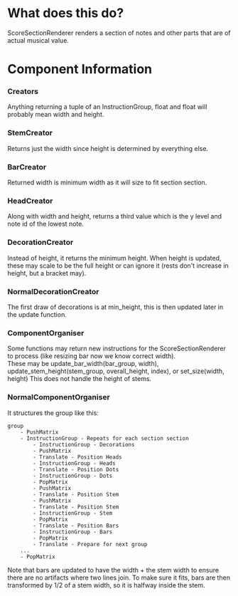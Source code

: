 # What does this do?
ScoreSectionRenderer renders a section of notes and other parts that are of actual musical value.

# Component Information
### Creators
Anything returning a tuple of an InstructionGroup, float and float will probably mean width and height.

### StemCreator
Returns just the width since height is determined by everything else.

### BarCreator
Returned width is minimum width as it will size to fit section section.

### HeadCreator
Along with width and height, returns a third value which is the y level and note id of the lowest note.

### DecorationCreator
Instead of height, it returns the minimum height. When height is updated, these may scale to be the full height or can
ignore it (rests don't increase in height, but a bracket may).

### NormalDecorationCreator
The first draw of decorations is at min_height, this is then updated later in the update function.

### ComponentOrganiser
Some functions may return new instructions for the ScoreSectionRenderer to process (like resizing bar now we know 
correct width).  
These may be update_bar_width(bar_group, width), update_stem_height(stem_group, overall_height, index), or 
set_size(width, height)
This does not handle the height of stems.

### NormalComponentOrganiser
It structures the group like this:
```
group
    - PushMatrix
    - InstructionGroup - Repeats for each section section
        - InstructionGroup - Decorations
        - PushMatrix
        - Translate - Position Heads
        - InstructionGroup - Heads
        - Translate - Position Dots
        - InstructionGroup - Dots
        - PopMatrix
        - PushMatrix
        - Translate - Position Stem
        - PushMatrix
        - Translate - Position Stem
        - InstructionGroup - Stem
        - PopMatrix
        - Translate - Position Bars
        - InstructionGroup - Bars
        - PopMatrix
        - Translate - Prepare for next group
    ...
    - PopMatrix
```
Note that bars are updated to have the width + the stem width to ensure there are no artifacts where two lines join. 
To make sure it fits, bars are then transformed by 1/2 of a stem width, so it is halfway inside the stem.

